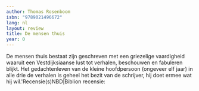 ```yaml
---
author: Thomas Rosenboom
isbn: "9789021496672"
lang: nl
layout: review
title: De mensen thuis
year: 0
---
```


De mensen thuis bestaat zijn geschreven met een griezelige vaardigheid waaruit een Vestdijksiaanse lust tot verhalen, beschouwen en fabuleren blijkt. Het gedachtenleven van de kleine hoofdpersoon (ongeveer elf jaar) in alle drie de verhalen is geheel het bezit van de schrijver, hij doet ermee wat hij wil.'Recensie(s)NBD|Biblion recensie:

